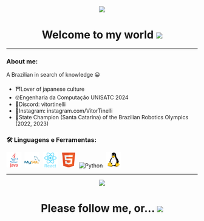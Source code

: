 <div align="center">
  <img src="https://giffiles.alphacoders.com/495/49524.gif" width="500"/>
</div>

<div align="center">
<h1>
  Welcome to my world
  <img src="https://media.giphy.com/media/hvRJCLFzcasrR4ia7z/giphy.gif" width="30px"/>
</h1>
</div>



---
### About me:
A Brazilian in search of knowledge 😀
- ⛩Lover of japanese culture
- 🤓Engenharia da Computação UNISATC 2024
- 👾Discord: vitortinelli
- 📸Instagram: instagram.com/VitorTinelli
- 🥇State Champion (Santa Catarina) of the Brazilian Robotics Olympics (2022, 2023)

### 🛠 Linguagens e Ferramentas:
<img src="https://github.com/devicons/devicon/blob/master/icons/java/java-original-wordmark.svg" title="Java" alt="Java" width="40" height="40"/>&nbsp;
<img src="https://github.com/devicons/devicon/blob/master/icons/mysql/mysql-original-wordmark.svg" title="MySQL"  alt="MySQL" width="40" height="40"/>&nbsp;
<img src="https://github.com/devicons/devicon/blob/master/icons/react/react-original-wordmark.svg" title="React"  alt="React" width="40" height="40"/>&nbsp;
<img src="https://github.com/devicons/devicon/blob/master/icons/html5/html5-original.svg" title="HTML5"  alt="HTML5" width="40" height="40"/>&nbsp;
<img src="https://encrypted-tbn0.gstatic.com/images?q=tbn:ANd9GcT70qUCUgVzIgb_3Gt0AbED0GuWieZz-pcJLw&usqp=CAU" title="Phyton"  alt="Python" width="40" height="40"/>&nbsp;
<img src="https://github.com/devicons/devicon/blob/master/icons/linux/linux-original.svg" title="Linux"  alt="Linux" width="40" height="40"/>&nbsp;


---
<div align="center">
  <img src="https://c.tenor.com/D5MGcf1tDDsAAAAd/rascal-does-not-dream-of-bunny-girl-senpai.gif" width="500"/>
</div>
<div align="center">
<h1>
  Please follow me, or... 
  <img src="https://c.tenor.com/vTMgWcIxATgAAAAM/skull-dancing.gif" width="30px"/>
</h1>
</div>

